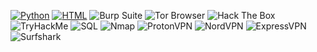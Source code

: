 [![Python](https://img.shields.io/badge/Python-3776AB?style=for-the-badge&logo=python&logoColor=white)](https://www.python.org/)
[![HTML](https://img.shields.io/badge/HTML-E34F26?style=for-the-badge&logo=html5&logoColor=white)](https://developer.mozilla.org/en-US/docs/Web/HTML)
![Burp Suite](https://img.shields.io/badge/Burp_Suite-FF8800?style=for-the-badge&logo=burp-suite&logoColor=white)
![Tor Browser](https://img.shields.io/badge/Tor_Browser-7E00FF?style=for-the-badge&logo=tor-browser&logoColor=white)
![Hack The Box](https://img.shields.io/badge/Hack_The_Box-00FF00?style=for-the-badge&logo=hack-the-box&logoColor=black)
![TryHackMe](https://img.shields.io/badge/TryHackMe-FF6600?style=for-the-badge&logo=tryhackme&logoColor=white)
![SQL](https://img.shields.io/badge/SQL-000000?style=for-the-badge&logo=mysql&logoColor=white)
![Nmap](https://img.shields.io/badge/Nmap-000000?style=for-the-badge&logo=nmap&logoColor=green)
![ProtonVPN](https://img.shields.io/badge/ProtonVPN-000000?style=for-the-badge&logo=protonvpn&logoColor=2f9e44)
![NordVPN](https://img.shields.io/badge/NordVPN-000000?style=for-the-badge&logo=nordvpn&logoColor=00c1d4)
![ExpressVPN](https://img.shields.io/badge/ExpressVPN-000000?style=for-the-badge&logo=expressvpn&logoColor=ff2d20)
![Surfshark](https://img.shields.io/badge/Surfshark-000000?style=for-the-badge&logo=surfshark&logoColor=00b4e4)